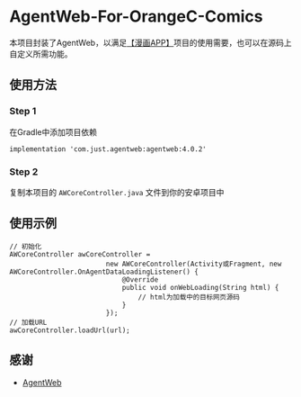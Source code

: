 # AgentWeb-For-OrangeC-Comics

本项目封装了AgentWeb，以满足[【漫画APP】](https://blog.csdn.net/HBK_MySummerCT/article/details/89057970)项目的使用需要，也可以在源码上自定义所需功能。

## 使用方法

### Step 1

在Gradle中添加项目依赖

```
implementation 'com.just.agentweb:agentweb:4.0.2'
```

### Step 2

复制本项目的 ```AWCoreController.java``` 文件到你的安卓项目中

## 使用示例

```
// 初始化
AWCoreController awCoreController = 
                        new AWCoreController(Activity或Fragment, new AWCoreController.OnAgentDataLoadingListener() {
                            @Override
                            public void onWebLoading(String html) {
                                // html为加载中的目标网页源码
                            }
                        });
// 加载URL
awCoreController.loadUrl(url);
```


## 感谢

- [AgentWeb](https://github.com/Justson/AgentWeb)
